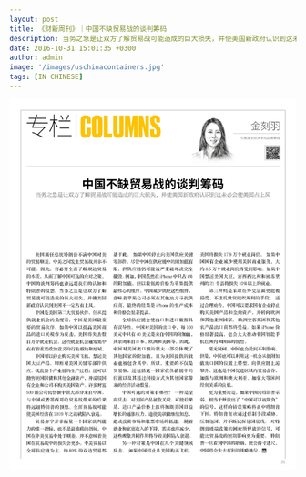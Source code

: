 ```yaml
---
layout: post
title: 《财新周刊》｜中国不缺贸易战的谈判筹码
description: 当务之急是让双方了解贸易战可能造成的巨大损失，并使美国新政府认识到这未必会使美国占上风
date: 2016-10-31 15:01:35 +0300
author: admin
image: '/images/uschinacontainers.jpg'
tags: [IN CHINESE]
---
```

<a href="/pdf/p27-31.pdf" target="_blank">
  <img src="/images/-sst5fnmsfadex0j8-1.jpg" alt="Xin" style="cursor: pointer;" />
</a>
